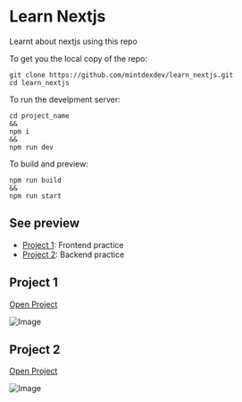# Learn Nextjs 
Learnt about nextjs using this repo


To get you the local copy of the repo:
```
git clone https://github.com/mintdexdev/learn_nextjs.git
cd learn_nextjs
```

To run the develpment server:
```
cd project_name
&&
npm i
&&
npm run dev
```

To build and preview:

```
npm run build 
&& 
npm run start
```

## See preview
- [Project 1](#project-1): Frontend practice
- [Project 2](#project-2): Backend practice
 
## Project 1
[Open Project](project_1/README.md)

![Image](_images/project_1.avif)

## Project 2
[Open Project](project_2/README.md)

![Image](_images/project_2.avif)